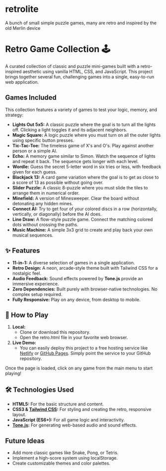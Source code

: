 # retrolite
A bunch of small simple puzzle games, many are retro and inspired by the old Merlin device
# **Retro Game Collection 🕹️**

A curated collection of classic and puzzle mini-games built with a retro-inspired aesthetic using vanilla HTML, CSS, and JavaScript. This project brings together several fun, challenging games into a single, easy-to-run web application.

## **Games Included**

This collection features a variety of games to test your logic, memory, and strategy:

* **Lights Out 5x5:** A classic puzzle where the goal is to turn all the lights off. Clicking a light toggles it and its adjacent neighbors.  
* **Magic Square:** A logic puzzle where you must turn on all the outer lights using specific button presses.  
* **Tic-Tac-Toe:** The timeless game of X's and O's. Play against another person or a simple AI.  
* **Echo:** A memory game similar to Simon. Watch the sequence of lights and repeat it back. The sequence gets longer with each level.  
* **Wordle:** Guess the secret 5-letter word in six tries or less, with feedback given for each guess.  
* **Blackjack 13:** A card game variation where the goal is to get as close to a score of 13 as possible without going over.  
* **Slider Puzzle:** A classic 8-puzzle where you must slide the tiles to arrange them in numerical order.  
* **Minefield:** A version of Minesweeper. Clear the board without detonating any hidden mines.  
* **Connect AI:** Try to get four of your colored discs in a row (horizontally, vertically, or diagonally) before the AI does.  
* **Line Draw:** A flow-style puzzle game. Connect the matching colored dots without crossing the paths.  
* **Music Machine:** A simple 3x3 grid to create and play back your own musical sequences.

## **✨ Features**

* **11-in-1:** A diverse selection of games in a single application.  
* **Retro Design:** A neon, arcade-style theme built with Tailwind CSS for a nostalgic feel.  
* **Audio Feedback:** Sound effects powered by **Tone.js** provide an immersive experience.  
* **Zero Dependencies:** Built purely with browser-native technologies. No complex setup required.  
* **Fully Responsive:** Play on any device, from desktop to mobile.

## **🚀 How to Play**

1. **Local:**  
   * Clone or download this repository.  
   * Open the retro.html file in your favorite web browser.  
2. **Live Demo:**  
   * You can easily deploy this project to a free hosting service like [Netlify](https://www.netlify.com/) or [GitHub Pages](https://pages.github.com/). Simply point the service to your GitHub repository.

Once the page is loaded, click on any game from the main menu to start playing\!

## **🛠️ Technologies Used**

* **HTML5:** For the basic structure and content.  
* **CSS3 & [Tailwind CSS](https://tailwindcss.com/):** For styling and creating the retro, responsive layout.  
* **JavaScript (ES6+):** For all game logic and interactivity.  
* [**Tone.js**](https://tonejs.github.io/)**:** For generating web-based audio and sound effects.

## **Future Ideas**

* Add more classic games like Snake, Pong, or Tetris.  
* Implement a high-score system using localStorage.  
* Create customizable themes and color palettes.
